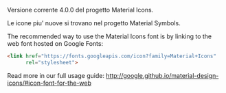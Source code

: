 Versione corrente 4.0.0 del progetto Material Icons.

Le icone piu' nuove si trovano nel progetto Material Symbols.



The recommended way to use the Material Icons font is by linking to the web font hosted on Google Fonts:

```html
<link href="https://fonts.googleapis.com/icon?family=Material+Icons"
      rel="stylesheet">
```

Read more in our full usage guide:
http://google.github.io/material-design-icons/#icon-font-for-the-web
